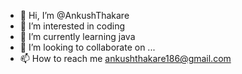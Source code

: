 - 👋 Hi, I’m @AnkushThakare
- 👀 I’m interested in coding
- 🌱 I’m currently learning java
- 💞️ I’m looking to collaborate on ...
- 📫 How to reach me ankushthakare186@gmail.com

<!---
AnkushThakare/AnkushThakare is a ✨ special ✨ repository because its `README.md` (this file) appears on your GitHub profile.
You can click the Preview link to take a look at your changes.
--->
